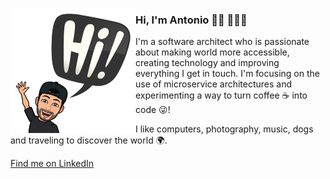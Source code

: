 <img align="left" width="200" height="200" src="https://github.com/antoniodvr/antoniodvr/blob/add-images/images/hi.png?raw=true"></a>

### Hi, I'm Antonio 👋🏼 👨🏻‍💻

I'm a software architect who is passionate about making world more accessible, creating technology and improving everything I get in touch. I'm focusing on the use of microservice architectures and experimenting a way to turn coffee ☕ into code 😜!

I like computers, photography, music, dogs and traveling to discover the world 🌍.

[Find me on LinkedIn](https://www.linkedin.com/in/antoniodvr/)

<!--
**antoniodvr/antoniodvr** is a ✨ _special_ ✨ repository because its `README.md` (this file) appears on your GitHub profile.

Here are some ideas to get you started:

- 🔭 I’m currently working on ...
- 🌱 I’m currently learning ...
- 👯 I’m looking to collaborate on ...
- 🤔 I’m looking for help with ...
- 💬 Ask me about ...
- 📫 How to reach me: ...
- 😄 Pronouns: ...
- ⚡ Fun fact: ...
-->

